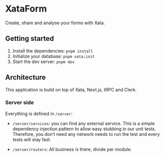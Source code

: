 # XataForm

Create, share and analyse your forms with Xata.

## Getting started

1. Install the dependencies: `pnpm install`
1. Initialize your database: `pnpm xata:init`
1. Start the dev server: `pnpm dev`

## Architecture

This application is build on top of Xata, Next.js, tRPC and Clerk.

### Server side

Everything is defined in `/server`:

- `/server/services`: you can find any external service. This is a simple dependency injection pattern to allow easy stubbing in our unit tests. Therefore, you don’t need any network needs to run the test and every tests will stay fast.

- `/server/routers`: All business is there, divide per module.
